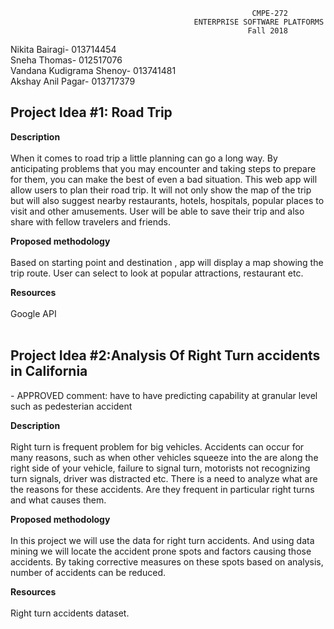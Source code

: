                                                           CMPE-272
                                             ENTERPRISE SOFTWARE PLATFORMS
                                                         Fall 2018
       

Nikita Bairagi-            013714454<br/>
Sneha Thomas-              012517076<br/>
Vandana Kudigrama Shenoy-  013741481<br/>
Akshay Anil Pagar-         013717379<br/>

<h2><b>Project Idea #1: Road Trip</b></h2>

<b>Description</b><br/><br/>
When it comes to road trip a little planning can go a long way. By anticipating problems that you
may encounter and taking steps to prepare for them, you can make the best of even a bad
situation.
This web app will allow users to plan their road trip. It will not only show the map of the trip but
will also suggest nearby restaurants, hotels, hospitals, popular places to visit and other
amusements.
User will be able to save their trip and also share with fellow travelers and friends.

<b>Proposed methodology</b><br/><br/>
Based on starting point and destination , app will display a map showing the trip route. User can
select to look at popular attractions, restaurant etc.

<b>Resources</b><br/><br/>
Google API<br/><br/>



<h2><b>Project Idea #2:Analysis Of Right Turn accidents in California</b></h2>    - APPROVED
comment: have to have predicting capability at granular level such as pedesterian accident 

<b>Description</b><br/><br/>
Right turn is frequent problem for big vehicles. Accidents can occur for many reasons, such as
when other vehicles squeeze into the are along the right side of your vehicle, failure to signal turn,
motorists not recognizing turn signals, driver was distracted etc. There is a need to analyze what
are the reasons for these accidents. Are they frequent in particular right turns and what causes
them.

<b>Proposed methodology</b><br/><br/>
In this project we will use the data for right turn accidents. And using data mining we will locate
the accident prone spots and factors causing those accidents. By taking corrective measures on
these spots based on analysis, number of accidents can be reduced.

<b>Resources</b><br/><br/>
Right turn accidents dataset.
